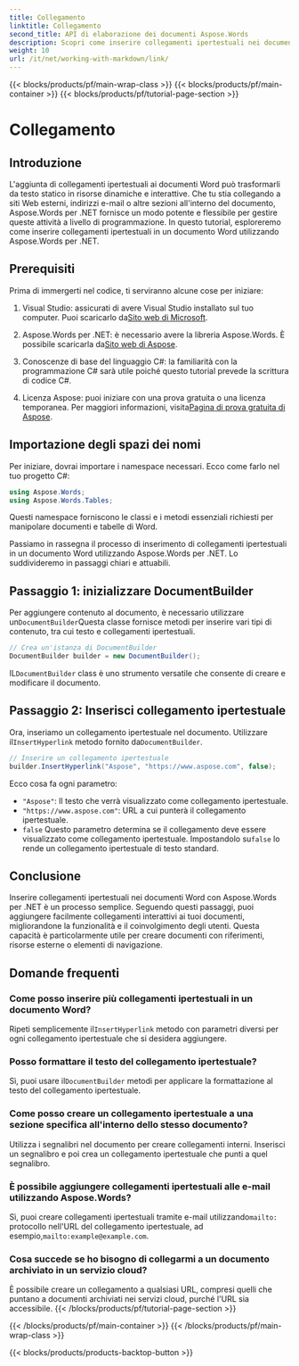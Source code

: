 ```yaml
---
title: Collegamento
linktitle: Collegamento
second_title: API di elaborazione dei documenti Aspose.Words
description: Scopri come inserire collegamenti ipertestuali nei documenti Word usando Aspose.Words per .NET con questa guida passo-passo. Arricchisci facilmente i tuoi documenti con collegamenti interattivi.
weight: 10
url: /it/net/working-with-markdown/link/
---
```


{{< blocks/products/pf/main-wrap-class >}}
{{< blocks/products/pf/main-container >}}
{{< blocks/products/pf/tutorial-page-section >}}

# Collegamento

## Introduzione

L'aggiunta di collegamenti ipertestuali ai documenti Word può trasformarli da testo statico in risorse dinamiche e interattive. Che tu stia collegando a siti Web esterni, indirizzi e-mail o altre sezioni all'interno del documento, Aspose.Words per .NET fornisce un modo potente e flessibile per gestire queste attività a livello di programmazione. In questo tutorial, esploreremo come inserire collegamenti ipertestuali in un documento Word utilizzando Aspose.Words per .NET. 

## Prerequisiti

Prima di immergerti nel codice, ti serviranno alcune cose per iniziare:

1.  Visual Studio: assicurati di avere Visual Studio installato sul tuo computer. Puoi scaricarlo da[Sito web di Microsoft](https://visualstudio.microsoft.com/).

2.  Aspose.Words per .NET: è necessario avere la libreria Aspose.Words. È possibile scaricarla da[Sito web di Aspose](https://releases.aspose.com/words/net/).

3. Conoscenze di base del linguaggio C#: la familiarità con la programmazione C# sarà utile poiché questo tutorial prevede la scrittura di codice C#.

4.  Licenza Aspose: puoi iniziare con una prova gratuita o una licenza temporanea. Per maggiori informazioni, visita[Pagina di prova gratuita di Aspose](https://releases.aspose.com/).

## Importazione degli spazi dei nomi

Per iniziare, dovrai importare i namespace necessari. Ecco come farlo nel tuo progetto C#:

```csharp
using Aspose.Words;
using Aspose.Words.Tables;
```

Questi namespace forniscono le classi e i metodi essenziali richiesti per manipolare documenti e tabelle di Word.

Passiamo in rassegna il processo di inserimento di collegamenti ipertestuali in un documento Word utilizzando Aspose.Words per .NET. Lo suddivideremo in passaggi chiari e attuabili.

## Passaggio 1: inizializzare DocumentBuilder

 Per aggiungere contenuto al documento, è necessario utilizzare un`DocumentBuilder`Questa classe fornisce metodi per inserire vari tipi di contenuto, tra cui testo e collegamenti ipertestuali.

```csharp
// Crea un'istanza di DocumentBuilder
DocumentBuilder builder = new DocumentBuilder();
```

 IL`DocumentBuilder` class è uno strumento versatile che consente di creare e modificare il documento.

## Passaggio 2: Inserisci collegamento ipertestuale

 Ora, inseriamo un collegamento ipertestuale nel documento. Utilizzare il`InsertHyperlink` metodo fornito da`DocumentBuilder`. 

```csharp
// Inserire un collegamento ipertestuale
builder.InsertHyperlink("Aspose", "https://www.aspose.com", false);
```

Ecco cosa fa ogni parametro:
- `"Aspose"`: Il testo che verrà visualizzato come collegamento ipertestuale.
- `"https://www.aspose.com"`: URL a cui punterà il collegamento ipertestuale.
- `false` Questo parametro determina se il collegamento deve essere visualizzato come collegamento ipertestuale. Impostandolo su`false` lo rende un collegamento ipertestuale di testo standard.

## Conclusione

Inserire collegamenti ipertestuali nei documenti Word con Aspose.Words per .NET è un processo semplice. Seguendo questi passaggi, puoi aggiungere facilmente collegamenti interattivi ai tuoi documenti, migliorandone la funzionalità e il coinvolgimento degli utenti. Questa capacità è particolarmente utile per creare documenti con riferimenti, risorse esterne o elementi di navigazione.

## Domande frequenti

### Come posso inserire più collegamenti ipertestuali in un documento Word?
 Ripeti semplicemente il`InsertHyperlink` metodo con parametri diversi per ogni collegamento ipertestuale che si desidera aggiungere.

### Posso formattare il testo del collegamento ipertestuale?
 Sì, puoi usare il`DocumentBuilder` metodi per applicare la formattazione al testo del collegamento ipertestuale.

### Come posso creare un collegamento ipertestuale a una sezione specifica all'interno dello stesso documento?
Utilizza i segnalibri nel documento per creare collegamenti interni. Inserisci un segnalibro e poi crea un collegamento ipertestuale che punti a quel segnalibro.

### È possibile aggiungere collegamenti ipertestuali alle e-mail utilizzando Aspose.Words?
 Sì, puoi creare collegamenti ipertestuali tramite e-mail utilizzando`mailto:` protocollo nell'URL del collegamento ipertestuale, ad esempio,`mailto:example@example.com`.

### Cosa succede se ho bisogno di collegarmi a un documento archiviato in un servizio cloud?
È possibile creare un collegamento a qualsiasi URL, compresi quelli che puntano a documenti archiviati nei servizi cloud, purché l'URL sia accessibile.
{{< /blocks/products/pf/tutorial-page-section >}}

{{< /blocks/products/pf/main-container >}}
{{< /blocks/products/pf/main-wrap-class >}}

{{< blocks/products/products-backtop-button >}}
